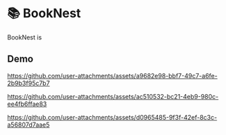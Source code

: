 # 📚 BookNest

BookNest is

## Demo



https://github.com/user-attachments/assets/a9682e98-bbf7-49c7-a6fe-2b9b3f95c7b7

https://github.com/user-attachments/assets/ac510532-bc21-4eb9-980c-ee4fb6ffae83

https://github.com/user-attachments/assets/d0965485-9f3f-42ef-8c3c-a56807d7aae5

